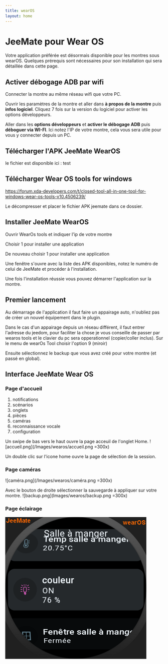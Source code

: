 ```yaml
---
title: wearOS
layout: home
---
```


# JeeMate pour Wear OS
Votre application préférée est désormais disponible pour les montres sous wearOS.
Quelques prérequis sont nécessaires pour son installation qui sera détaillée dans cette page.

## Activer débogage ADB par wifi

Connecter la montre au même réseau wifi que votre PC.

Ouvrir les paramètres de la montre et aller dans **à propos de la montre** puis **infos logiciel**. Cliquez 7 fois sur la version du logiciel pour activer les options développeurs.

Aller dans les **options développeurs** et **activer le débogage ADB** puis **déboguer via WI-FI**. Ici notez l'IP de votre montre, cela vous sera utile pour vous y connecter depuis un PC.

## Télécharger l'APK JeeMate WearOS

le fichier est disponible ici : test

## Télécharger Wear OS tools for windows

https://forum.xda-developers.com/t/closed-tool-all-in-one-tool-for-windows-wear-os-tools-v10.4506239/

Le décompresser et placer le fichier APK jeemate dans ce dossier.

## Installer JeeMate WearOS

Ouvrir WearOs tools et indiquer l'ip de votre montre



Choisir 1 pour installer une application



De nouveau choisir 1 pour installer une application


Une fenêtre s'ouvre avec la liste des APK disponibles, notez le numéro de celui de JeeMate et procéder à l'installation.

Une fois l'installation réussie vous pouvez démarrer l'application sur la montre.

## Premier lancement

Au démarrage de l'application il faut faire un appairage auto, n'oubliez pas de créer un nouvel équipement dans le plugin.

Dans le cas d'un appairage depuis un réseau différent, il faut entrer l'adresse du jeedom, pour faciliter la chose je vous conseille de passer par wearos tools et le clavier du pc sera opperationnel (copier/coller inclus).
Sur le menu de wearOs Tool choisir l'option 9 (miroir)

Ensuite sélectionnez le backup que vous avez créé pour votre montre (et passé en global).

## Interface JeeMate Wear OS

### Page d'accueil

1. notifications
1. scénarios
1. onglets
1. pièces
1. caméras
1. reconnaissance vocale
1. configuration

Un swipe de bas vers le haut ouvre la page acceuil de l'onglet Home.
![accueil.png](/Images/wearos/accueil.png =300x)

Un double clic sur l'icone home ouvre la page de sélection de la session.

### Page caméras
![caméra.png](/Images/wearos/caméra.png =300x)

Avec le bouton de droite sélectionner la sauvegarde à appliquer sur votre montre.
![backup.png](Images/wearos/backup.png =300x)
### Page éclairage

![eclairage](/Images/wearos/eclairage.png)










